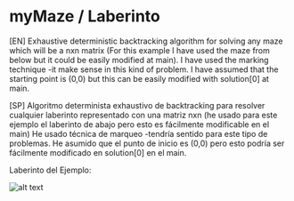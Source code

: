 # myMaze / Laberinto
[EN] Exhaustive deterministic backtracking algorithm for solving any maze which will be a nxn matrix (For this example I have used the maze from below but it could be easily modified at main). 
I have used the marking technique -it make sense in this kind of problem.
I have assumed that the starting point is (0,0) but this can be easily modified with solution[0] at main.

[SP] Algoritmo determinista exhaustivo de backtracking para resolver cualquier laberinto representado con una matriz nxn (he usado para este ejemplo el laberinto de abajo pero esto es fácilmente modificable en el main)
He usado técnica de marqueo -tendría sentido para este tipo de problemas.
He asumido que el punto de inicio es (0,0) pero esto podría ser fácilmente modificado en solution[0] en el main.

Laberinto del Ejemplo: 

![alt text](https://user-images.githubusercontent.com/24595131/34921880-335b138e-f988-11e7-9742-8a8c193ff55a.jpg)
